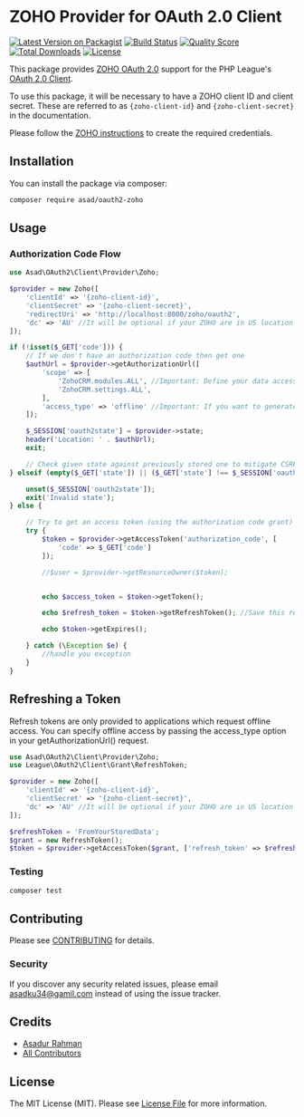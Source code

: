 # ZOHO Provider for OAuth 2.0 Client

[![Latest Version on Packagist](https://img.shields.io/packagist/v/asad/oauth2-zoho.svg?style=flat-square)](https://packagist.org/packages/asad/oauth2-zoho)
[![Build Status](https://img.shields.io/travis/asadku34/oauth2-zoho/master.svg?style=flat-square)](https://travis-ci.org/asadku34/oauth2-zoho)
[![Quality Score](https://img.shields.io/scrutinizer/g/asadku34/oauth2-zoho.svg?style=flat-square)](https://scrutinizer-ci.com/g/asadku34/oauth2-zoho)
[![Total Downloads](https://img.shields.io/packagist/dt/asad/oauth2-zoho.svg?style=flat-square)](https://packagist.org/packages/asad/oauth2-zoho)
[![License](https://img.shields.io/github/license/mashape/apistatus.svg)](https://packagist.org/packages/asad/zoho-cliq)

This package provides [ZOHO OAuth 2.0][oauth-setup] support for the PHP League's [OAuth 2.0 Client](https://github.com/thephpleague/oauth2-client).

To use this package, it will be necessary to have a ZOHO client ID and client
secret. These are referred to as `{zoho-client-id}` and `{zoho-client-secret}`
in the documentation.

Please follow the [ZOHO instructions][oauth-setup] to create the required credentials.

[oauth-setup]: https://www.zoho.com/crm/developer/docs/api/oauth-overview.html

## Installation

You can install the package via composer:

```bash
composer require asad/oauth2-zoho
```

## Usage

### Authorization Code Flow

```php
use Asad\OAuth2\Client\Provider\Zoho;

$provider = new Zoho([
    'clientId' => '{zoho-client-id}',
    'clientSecret' => '{zoho-client-secret}',
    'redirectUri' => 'http://localhost:8000/zoho/oauth2',
    'dc' => 'AU' //It will be optional if your ZOHO are in US location
]);

if (!isset($_GET['code'])) {
    // If we don't have an authorization code then get one
    $authUrl = $provider->getAuthorizationUrl([
        'scope' => [
            'ZohoCRM.modules.ALL', //Important: Define your data accessability scope here
            'ZohoCRM.settings.ALL',
        ],
        'access_type' => 'offline' //Important: If you want to generate the refresh token, set this value as offline
    ]);

    $_SESSION['oauth2state'] = $provider->state;
    header('Location: ' . $authUrl);
    exit;

    // Check given state against previously stored one to mitigate CSRF attack
} elseif (empty($_GET['state']) || ($_GET['state'] !== $_SESSION['oauth2state'])) {

    unset($_SESSION['oauth2state']);
    exit('Invalid state');
} else {

    // Try to get an access token (using the authorization code grant)
    try {
        $token = $provider->getAccessToken('authorization_code', [
            'code' => $_GET['code']
        ]);

        //$user = $provider->getResourceOwner($token);


        echo $access_token = $token->getToken();

        echo $refresh_token = $token->getRefreshToken(); //Save this refresh token to somewehre

        echo $token->getExpires();

    } catch (\Exception $e) {
        //handle you exception
    }
}
```

## Refreshing a Token

Refresh tokens are only provided to applications which request offline access. You can specify offline access by passing the access_type option in your getAuthorizationUrl() request.

```php
use Asad\OAuth2\Client\Provider\Zoho;
use League\OAuth2\Client\Grant\RefreshToken;

$provider = new Zoho([
    'clientId' => '{zoho-client-id}',
    'clientSecret' => '{zoho-client-secret}',
    'dc' => 'AU' //It will be optional if your ZOHO are in US location
]);

$refreshToken = 'FromYourStoredData';
$grant = new RefreshToken();
$token = $provider->getAccessToken($grant, ['refresh_token' => $refreshToken]);

```

### Testing

```bash
composer test
```

## Contributing

Please see [CONTRIBUTING](CONTRIBUTING.md) for details.

### Security

If you discover any security related issues, please email asadku34@gamil.com instead of using the issue tracker.

## Credits

-   [Asadur Rahman](https://github.com/asadku34)
-   [All Contributors](../../contributors)

## License

The MIT License (MIT). Please see [License File](LICENSE.md) for more information.
